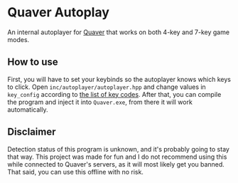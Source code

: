 # Quaver Autoplay
An internal autoplayer for [Quaver](https://store.steampowered.com/app/980610/Quaver/) that works on both 4-key and 7-key game modes.

## How to use
First, you will have to set your keybinds so the autoplayer knows which keys to click. Open `inc/autoplayer/autoplayer.hpp` and change values in `key_config` according to [the list of key codes](https://learn.microsoft.com/en-us/windows/win32/inputdev/virtual-key-codes). After that, you can compile the program and inject it into `Quaver.exe`, from there it will work automatically.

## Disclaimer
Detection status of this program is unknown, and it's probably going to stay that way. This project was made for fun and I do not recommend using this while connected to Quaver's servers, as it will most likely get you banned. That said, you can use this offline with no risk.
